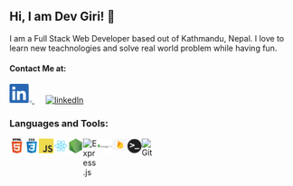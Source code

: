 ## Hi, I am Dev Giri! 👋
I am a Full Stack Web Developer based out of Kathmandu, Nepal. I love to learn new teachnologies and solve real world problem while having fun.

#### Contact Me at:<br/>
 <a href="https://www.linkedin.com/in/devgiri0082/" target="_blank"> <img src ="./linkedIn.png" alt = "linkedIn" width = "40px"> </a>
 &nbsp;&nbsp;&nbsp;&nbsp;
 <a href="mailto: devgiri0082@gamil.com" target="_blank"> <img src ="https://static.wikia.nocookie.net/logopedia/images/d/d8/Gmail_2020.svg/revision/latest/scale-to-width-down/543?cb=20201124061831" alt = "linkedIn" width = "40px"> </a>
 
 ### Languages and Tools:

<img style = "pointer-events: none" align="left" alt="HTML5" width="26px" src="https://raw.githubusercontent.com/github/explore/80688e429a7d4ef2fca1e82350fe8e3517d3494d/topics/html/html.png" />
<img align="left" alt="CSS3" width="26px" src="https://raw.githubusercontent.com/github/explore/80688e429a7d4ef2fca1e82350fe8e3517d3494d/topics/css/css.png" />
<img align="left" alt="JavaScript" width="26px" src="https://raw.githubusercontent.com/github/explore/80688e429a7d4ef2fca1e82350fe8e3517d3494d/topics/javascript/javascript.png"/>
<img align="left" alt="React" width="26px" src="https://raw.githubusercontent.com/github/explore/80688e429a7d4ef2fca1e82350fe8e3517d3494d/topics/react/react.png" />
<img align="left" alt="Node.js" width="26px" src="https://raw.githubusercontent.com/github/explore/80688e429a7d4ef2fca1e82350fe8e3517d3494d/topics/nodejs/nodejs.png" />
<img align="left" alt="Express.js" width="26px" src="https://external-content.duckduckgo.com/iu/?u=https%3A%2F%2Fw7.pngwing.com%2Fpngs%2F925%2F447%2Fpng-transparent-express-js-node-js-javascript-mongodb-node-js-text-trademark-logo.png&f=1&nofb=1" />
<img align="left" alt="MongoDB" width="26px" src="https://raw.githubusercontent.com/github/explore/80688e429a7d4ef2fca1e82350fe8e3517d3494d/topics/mongodb/mongodb.png" />
<img align="left" alt="Firebase" width="26px" src="https://github.com/thunder775/change_to_thunder775/blob/master/images/firebase-1.jpg?raw=true" />
<img align="left" alt="Terminal" width="26px" src="https://raw.githubusercontent.com/github/explore/80688e429a7d4ef2fca1e82350fe8e3517d3494d/topics/terminal/terminal.png" />
<img align="left" alt="Git" width="26px" src="https://external-content.duckduckgo.com/iu/?u=https%3A%2F%2Fupload.wikimedia.org%2Fwikipedia%2Fcommons%2Fthumb%2F3%2F3f%2FGit_icon.svg%2F1024px-Git_icon.svg.png&f=1&nofb=1" />
<br />

<!-- ### Some of my best projects are listed below: -->
  <!--
**devgiri0082/devgiri0082** is a ✨ _special_ ✨ repository because its `README.md` (this file) appears on your GitHub profile.

Here are some ideas to get you started:

- 🔭 I’m currently working on ...
- 🌱 I’m currently learning ...
- 👯 I’m looking to collaborate on ...
- 🤔 I’m looking for help with ...
- 💬 Ask me about ...
- 📫 How to reach me: ...
- 😄 Pronouns: ...
- ⚡ Fun fact: ...
-->
